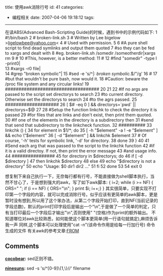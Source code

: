 title: 使用awk消除行号
id: 41
categories:
  - 编程相关
date: 2007-04-06 19:18:12
tags:
---

在读ABS(Advanced Bash-Scripting Guide)的时候，遇到书中的示例代码如下:
	   1 #!/bin/bash
	   2 # broken-link.sh
	   3 # Written by Lee bigelow >ligelowbee@yahoo.com< 4 # Used with permission.
	   5
	   6 #A pure shell script to find dead symlinks and output them quoted
	   7 #so they can be fed to xargs and dealt with
	   8 #eg. broken-link.sh /somedir /someotherdir|xargs rm
	   9 #
	  10 #This, however, is a better method:
	  11 #
	  12 #find "somedir" -type l -print0|\
	  13 #xargs -r0 file|\
	  14 #grep "broken symbolic"|
	  15 #sed -e 's/^\|: *broken symbolic.*$/"/g'
	  16 #
	  17 #but that wouldn't be pure bash, now would it.
	  18 #Caution: beware the /proc file system and any circular links!
	  19 ###################################
	  20
	  21
	  22 #If no args are passed to the script set directorys to search
	  23 #to current directory.  Otherwise set the directorys to search
	  24 #to the agrs passed.
	  25 ####################
	  26 [ $# -eq 0 ] && directorys=`pwd` || directorys=$@
	  27
	  28 #Setup the function linkchk to check the directory it is passed
	  29 #for files that are links and don't exist, then print them quoted.
	  30 #If one of the elements in the directory is a subdirectory then
	  31 #send that send that subdirectory to the linkcheck function.
	  32 ##########
	  33 linkchk () {
	  34     for element in $1/*; do
	  35     [ -h "$element" -a ! -e "$element" ] && echo \"$element\"
	  36     [ -d "$element" ] && linkchk $element
	  37     # Of course, '-h' tests for symbolic link, '-d' for directory.
	  38     done
	  39 }
	  40
	  41 #Send each arg that was passed to the script to the linkchk function
	  42 #if it is a valid directoy.  If not, then print the error message
	  43 #and usage info.
	  44 ################
	  45 for directory in $directorys; do
	  46     if [ -d $directory ]
	  47 then linkchk $directory
	  48 else
	  49     echo "$directory is not a directory"
	  50     echo "Usage: $0 dir1 dir2 ..."
	  51     fi
	  52 done
	  53
	  54 exit 0

想复制下来自己执行一下，无奈每行都有行号，不能直接做为shell脚本执行，当然不甘心了，于是想到强大的awk，写了如下awk脚本:
	{
	i=2;
	while (i >= NF) {
	ORS=" ";
	if (i == NF) {
	ORS="\n";
	}
	print $i;
	i++;}
	}
其实很简单，只要实现不打印第一个字段的内容，就可以完成消除行号。似乎应该有更简单的awk脚本，更是暂时没有想到,所以用了这个笨办法，从第二个字段开始打印，直到NF(当前记录的字段总数)，默认的print打印字段后是输出一个“\n”,于是做了一个简单的判定，只有当打印最后一个字段后才输出"\n",否则使用" "(空格)作为print的额外输出。
不知道哪位对awk比较熟悉，如何能使这个脚本更简单(用一行语句就搞定),麻烦告诉我一声
同样,这个脚本可以处理使用"cat -n"(该命令作用是给每一行加行号) 命令生成的文件
有关awk的参考文章:[FROM](http://fanqiang.chinaunix.net/program/shell/2005-03-30/3068.shtml)
## Comments

**[cocobear](#3470 "2008-07-01 09:52:23"):** sed正则不错。

**[ninesuns](#3457 "2008-06-27 14:03:11"):** sed -s 's/^[0-9]\\{1,\\}//' filename

